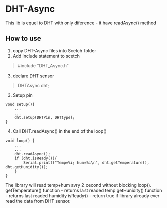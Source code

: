 # DHT-Async

This lib is equel to DHT with only diference - it have readAsync() method

## How to use
1. copy DHT-Async files into Scetch folder
2. Add include statement to scetch 
>#include "DHT_Async.h"
3. declare DHT sensor 
>DHTAsync dht;
3. Setup pin
```
voud setup(){
    ...
    ...
    dht.setup(DHTPin, DHTtype);
}
```
4. Call DHT.readAsync() in the end of the loop()
```
void loop() {
    ...
    ...
    dht.readAsync();
    if (dht.isReady()){
        Serial.printf("Temp=%i; hum=%i\n", dht.getTemperature(), dht.getHunidity());
    }
}
```

The library will read temp+hum avry 2 cecond without blocking loop(). 
getTemperature() function - returns last readed temp
getHunidity() function - returns last readed humidity
isReady() - return true if library already ever read the data from DHT sensor.
